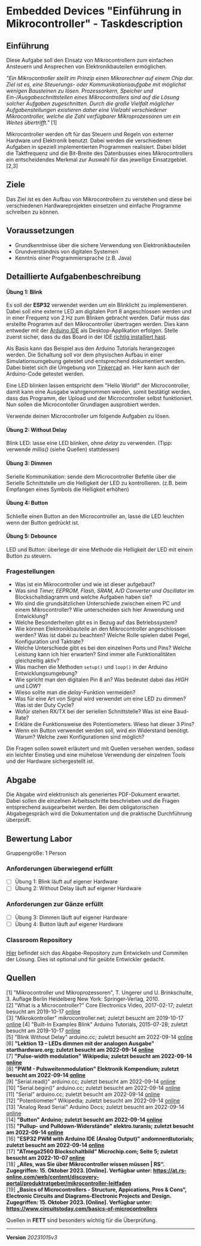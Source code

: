 # Embedded Devices "Einführung in Mikrocontroller" - Taskdescription

## Einführung
Diese Aufgabe soll den Einsatz von Mikrocontrollern zum einfachen Ansteuern und Ansprechen von Elektronikbauteilen ermöglichen.

*"Ein Mikrocontroller stellt im Prinzip einen Mikrorechner auf einem Chip dar. Ziel ist es, eine Steuerungs- oder Kommunikationsaufgabe mit möglichst wenigen Bausteinen zu lösen. Prozessorkern, Speicher und Ein-/Ausgabeschnittstellen eines Mikrocontrollers sind auf die Lösung solcher Aufgaben zugeschnitten. Durch die große Vielfalt möglicher Aufgabenstellungen existieren daher eine Vielzahl verschiedener Mikrocontroller, welche die Zahl verfügbarer Mikroprozessoren um ein Weites übertrifft."* [1]

Mikrocontroller werden oft für das Steuern und Regeln von externer Hardware und Elektronik benutzt. Dabei werden die verschiedenen Aufgaben in speziell implementierten Programmen realisiert. Dabei bildet die Taktfrequenz und die Bit-Breite des Datenbusses eines Mikrocontrollers ein entscheidendes Merkmal zur Auswahl für das jeweilige Einsatzgebiet. [2,3]

## Ziele
Das Ziel ist es den Aufbau von Mikrocontrollern zu verstehen und diese bei verschiedenen Hardwareprojekten einsetzen und einfache Programme schreiben zu können.

## Voraussetzungen
* Grundkenntnisse über die sichere Verwendung von Elektronikbauteilen
* Grundverständnis von digitalen Systemen
* Kenntnis einer Programmiersprache (z.B. Java)

## Detaillierte Aufgabenbeschreibung
#### Übung 1: Blink

Es soll der **ESP32** verwendet werden um ein Blinklicht zu implementieren. Dabei soll eine externe LED am digitalen Port 8 angeschlossen werden und in einer Frequenz von 2 Hz zum Blinken gebracht werden. Dafür muss das erstellte Programm auf den Mikrocontroller übertragen werden. Dies kann entweder mit der [Arduino IDE](https://www.arduino.cc/en/Main/Software) als Desktop-Applikation erfolgen. Stelle zuerst sicher, dass du das Board in der IDE [richtig installiert hast](https://elearning.tgm.ac.at/course/view.php?id=199#section-5). 

Als Basis kann das Beispiel aus den Arduino Tutorials herangezogen werden.
Die Schaltung soll vor dem physischen Aufbau in einer Simulationsumgebung getestet und entsprechend dokumentiert werden. Dabei bietet sich die Umgebung von [Tinkercad](https://www.tinkercad.com) an. Hier kann auch der Arduino-Code getestet werden. 

Eine LED blinken lassen entspricht dem "Hello World!" der Microcontroller, damit kann eine Ausgabe wahrgenommen werden, somit bestätigt werden, dass das Programm, der Upload und der Microcontroller selbst funktioniert. Nun sollen die Microcontoller Grundlagen ausprobiert werden.

Verwende deinen Microcontroller um folgende Aufgaben zu lösen.

#### Übung 2: Without Delay

Blink LED: lasse eine LED blinken, ohne *delay* zu verwenden. (Tipp: verwende *millis()* (siehe Quellen) stattdessen)

#### Übung 3: Dimmen

Serielle Kommunikation: sende dem Microcontroller Befehle über die Serielle Schnittstelle um die Helligkeit der LED zu kontrollieren. (z.B. beim Empfangen eines Symbols die Helligkeit erhöhen)

#### Übung 4: Button

Schließe einen Button an den Microcontroller an, lasse die LED leuchten wenn der Button gedrückt ist.

#### Übung 5: Debounce

LED und Button: überlege dir eine Methode die Helligkeit der LED mit einem Button zu steuern.

### Fragestellungen
* Was ist ein Mikrocontroller und wie ist dieser aufgebaut?
* Was sind *Timer, EEPROM, Flash, SRAM, A/D Converter und Oscillator* im Blockschaltdiagramm und welche Aufgaben haben sie?
* Wo sind die grundsätzlichen Unterschiede zwischen einem PC und einem Mikrocontroller? Wie unterscheiden sich hier Anwendung und Entwicklung?
* Welche Besonderheiten gibt es in Bezug auf das Betriebssystem?
* Wie können Elektronikbauteile an den Mikrocontroller angeschlossen werden? Was ist dabei zu beachten? Welche Rolle spielen dabei Pegel, Konfiguration und Taktrate?
* Welche Unterschiede gibt es bei den einzelnen Ports und Pins? Welche Leistung kann ich hier erwarten? Sind immer alle Funktionalitäten gleichzeitig aktiv?
* Was machen die Methoden ``setup()`` und ``loop()`` in der Arduino Entwicklungsumgebung? 
* Wie spricht man den digitalen Pin 8 an? Was bedeutet dabei das *HIGH* und *LOW*?
* Wieso sollte man die *delay*-Funktion vermeiden?
* Was für eine Art von Signal wird verwendet um eine LED zu dimmen? Was ist der Duty Cycle?
* Wofür stehen RX/TX bei der seriellen Schnittstelle? Was ist eine Baud-Rate?
* Erkläre die Funktionsweise des Potentiometers. Wieso hat dieser 3 Pins?
* Wenn ein Button verwendet werden soll, wird ein Widerstand benötigt. Warum? Welche zwei Konfigurationen sind möglich?

Die Fragen sollen soweit erläutert und mit Quellen versehen werden, sodass ein leichter Einstieg und eine mühelose Verwendung der einzelnen Tools und der Hardware sichergestellt ist.

## Abgabe
Die Abgabe wird elektronisch als generiertes PDF-Dokument erwartet. Dabei sollen die einzelnen Arbeitsschritte beschrieben und die Fragen entsprechend ausgearbeitet werden.
Bei dem obligatorischen Abgabegespräch wird die Dokumentation und die praktische Durchführung überprüft.

## Bewertung Labor
Gruppengröße: 1 Person

### Anforderungen **überwiegend erfüllt**
- [ ]  Übung 1: Blink läuft auf eigener Hardware
- [ ]  Übung 2: Without Delay läuft auf eigener Hardware
### Anforderungen **zur Gänze erfüllt**
- [ ] Übung 3: Dimmen läuft auf eigener Hardware
- [ ] Übung 4: Button läuft auf eigener Hardware

### Classroom Repository
[Hier](https://github.com/500) befindet sich das Abgabe-Repository zum Entwickeln und Commiten der Lösung.
Dies ist optional und für geübte Entwickler gedacht.

## Quellen
[1] "Mikrocontroller und Mikroprozessoren", T. Ungerer und U. Brinkschulte, 3. Auflage Berlin Heidelberg New York: Springer-Verlag, 2010.  
[2] "What is a Microcontroller?" Core Electronics Video, 2017-02-17; zuletzt besucht am 2019-10-17 [online](https://core-electronics.com.au/tutorials/arduino-workshop-for-beginners.html)  
[3] "Mikrokontroller" mikrocontroller.net; zuletzt besucht am 2019-10-17 [online](https://www.mikrocontroller.net/articles/Mikrocontroller)
[4] "Built-In Examples Blink" Arduino Tutorials, 2015-07-28; zuletzt besucht am 2019-10-17 [online](https://www.arduino.cc/en/Tutorial/Blink)  
[5] "Blink Without Delay" arduino.cc; zuletzt besucht am 2022-09-14 [online](https://www.arduino.cc/en/Tutorial/BuiltInExamples/BlinkWithoutDelay)   
[6] **"Lektion 13 – LEDs dimmen mit der analogen Ausgabe" starthardware.org; zuletzt besucht am 2022-09-14 [online](https://starthardware.org/lektion-13-leds-dimmen-mit-der-analogen-ausgabe/)**   
[7] **"Pulse-width modulation" Wikipedia; zuletzt besucht am 2022-09-14 [online](https://en.wikipedia.org/wiki/Pulse-width_modulation)**   
[8] **"PWM - Pulsweitenmodulation" Elektronik Kompendium; zuletzt besucht am 2022-09-14 [online](https://www.elektronik-kompendium.de/sites/kom/0401111.htm)**   
[9] "Serial.read()" arduino.cc; zuletzt besucht am 2022-09-14 [online](https://www.arduino.cc/reference/en/language/functions/communication/serial/read/)   
[10] "Serial.begin()" arduino.cc; zuletzt besucht am 2022-09-14 [online](https://www.arduino.cc/reference/de/language/functions/communication/serial/begin/)   
[11] "Serial" arduino.cc; zuletzt besucht am 2022-09-14 [online](https://www.arduino.cc/reference/de/language/functions/communication/serial/)   
[12] "Potentiometer" Wikipedia; zuletzt besucht am 2022-09-14 [online](https://de.wikipedia.org/wiki/Potentiometer)   
[13] "Analog Read Serial" Arduino Docs; zuletzt besucht am 2022-09-14 [online](https://docs.arduino.cc/built-in-examples/basics/AnalogReadSerial)   
[14] **"Button" Arduino; zuletzt besucht am 2022-09-14 [online](https://www.arduino.cc/en/Tutorial/BuiltInExamples/Button)**   
[15] **"Pullup- und Pulldown-Widerstände" elektro.turanis; zuletzt besucht am 2022-09-14 [online](https://elektro.turanis.de/html/prj035/index.html)**   
[16] **"ESP32 PWM with Arduino IDE (Analog Output)" andomnerdtutorials; zuletzt besucht am 2022-09-14 [online](https://randomnerdtutorials.com/esp32-pwm-arduino-ide/)**    
[17] **"ATmega2560 Blockschaltbild" Microchip.com; Seite 5; zuletzt besucht am 2022-10-07 [online](https://ww1.microchip.com/downloads/en/devicedoc/atmel-2549-8-bit-avr-microcontroller-atmega640-1280-1281-2560-2561_datasheet.pdf)**    
[18] **„Alles, was Sie über Mikrocontroller wissen müssen | RS“. Zugegriffen: 15. Oktober 2023. [Online]. Verfügbar unter: https://at.rs-online.com/web/content/discovery-portal/produktratgeber/mikrocontroller-leitfaden**  
[19] **„Basics of Microcontrollers - Structure, Appications, Pros & Cons“, Electronic Circuits and Diagrams-Electronic Projects and Design. Zugegriffen: 15. Oktober 2023. [Online]. Verfügbar unter: https://www.circuitstoday.com/basics-of-microcontrollers**  

Quellen in **FETT** sind besonders wichtig für die Überprüfung.

---
**Version** *20231015v3*
